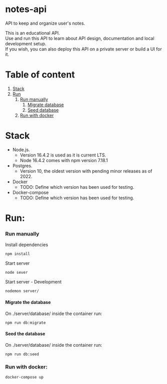 # notes-api
API to keep and organize user's notes.

This is an educational API.  
Use and run this API to learn about API design, documentation and local development setup.  
If you wish, you can also deploy this API on a private server or build a UI for it.

# Table of content
1. [Stack](#stack)
2. [Run](#run)
   1. [Run manually](#run-manually)
      1. [Migrate database](#migrate-the-database)
      2. [Seed database](#seed-the-database)
   2. [Run with docker](#run-with-docker)

# Stack
- Node.js.
  - Version 16.4.2 is used as it is current LTS.
  - Node 16.4.2 comes with npm version 7.18.1
- Postgres.
  - Version 10, the oldest version with pending minor releases as of 2022.
- Docker
  - TODO: Define which version has been used for testing.
- Docker-compose
  - TODO: Define which version has been used for testing.
# Run:

### Run manually

Install dependencies
```
npm install 
```
Start server
```
node sever
```
Start server - Development
```
nodemon server/
```

#### Migrate the database
On ./server/database/ inside the container run:
```
npm run db:migrate
```

#### Seed the database
On ./server/database/ inside the container run:
```
npm run db:seed
```


### Run with docker:

```
docker-compose up
```